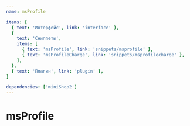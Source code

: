 ```yaml
---
name: msProfile

items: [
  { text: 'Интерфейс', link: 'interface' },
  {
    text: 'Сниппеты',
    items: [
      { text: 'msProfile', link: 'snippets/msprofile' },
      { text: 'msProfileCharge', link: 'snippets/msprofilecharge' },
    ],
  },
  { text: 'Плагин', link: 'plugin' },
]

dependencies: ['miniShop2']
---
```


# msProfile
